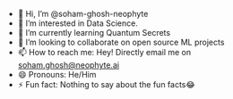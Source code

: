 - 👋 Hi, I’m @soham-ghosh-neophyte
- 👀 I’m interested in Data Science.
- 🌱 I’m currently learning Quantum Secrets
- 💞️ I’m looking to collaborate on open source ML projects
- 📫 How to reach me: Hey! Directly email me on soham.ghosh@neophyte.ai
- 😄 Pronouns: He/Him
- ⚡ Fun fact: Nothing to say about the fun facts😂

<!---
soham-ghosh-neophyte/soham-ghosh-neophyte is a ✨ special ✨ repository because its `README.md` (this file) appears on your GitHub profile.
You can click the Preview link to take a look at your changes.
--->

